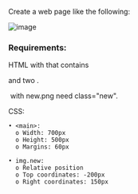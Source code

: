 Create a web page like the following:

![image](https://github.com/nsinorov/SoftUniMainPath/assets/45227327/ca35100b-ed16-4633-97b0-6f63efdc158c)

### Requirements:

HTML with <body> that contains <main> and two <img>.

<img> with new.png need class="new".

CSS:

    • <main>:
      o Width: 700px
      o Height: 500px
      o Margins: 60px
      
    • img.new:
      o Relative position
      o Top coordinates: -200px
      o Right coordinates: 150px
